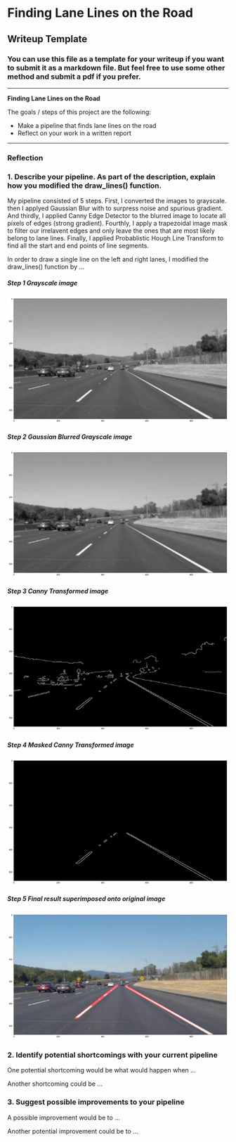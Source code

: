 # **Finding Lane Lines on the Road** 

## Writeup Template

### You can use this file as a template for your writeup if you want to submit it as a markdown file. But feel free to use some other method and submit a pdf if you prefer.

---

**Finding Lane Lines on the Road**

The goals / steps of this project are the following:
* Make a pipeline that finds lane lines on the road
* Reflect on your work in a written report


[//]: # (Image References)

[grayscale]: ./writeup/grayscale.png "Grayscale"
[grayblur]: ./writeup/grayblur.png "Grayscale Blurred"
[canny]: ./writeup/canny.png "Canny"
[cannymask]: ./writeup/cannymask.png "Masked Canny"
[result]: ./writeup/result.png "Result" 
---

### Reflection

### 1. Describe your pipeline. As part of the description, explain how you modified the draw_lines() function.

My pipeline consisted of 5 steps. First, I converted the images to grayscale. then I applyed Gaussian Blur with to surpress noise and spurious gradient. And thirdly, I applied Canny Edge Detector to the blurred image to locate all pixels of edges (strong gradient). Fourthly, I apply a trapezoidal image mask to filter our irrelavent edges and only leave the ones that are most likely belong to lane lines. Finally, I applied Probablistic Hough Line Transform to find all the start and end points of line segments.  

In order to draw a single line on the left and right lanes, I modified the draw_lines() function by ...

##### Step 1 Grayscale image
![Grayscale][grayscale]
##### Step 2 Gaussian Blurred Grayscale image
![Grayscale Blurred][grayblur]
##### Step 3 Canny Transformed image
![Canny][canny]
##### Step 4 Masked Canny Transformed image
![Masked Canny][cannymask]
##### Step 5 Final result superimposed onto original image
![Result][result]


### 2. Identify potential shortcomings with your current pipeline


One potential shortcoming would be what would happen when ... 

Another shortcoming could be ...


### 3. Suggest possible improvements to your pipeline

A possible improvement would be to ...

Another potential improvement could be to ...
